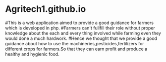 # Agritech1.github.io
#This is a web application aimed to provide a good guidance for farmers which is developed in php.
#Farmers can't fullfill their role without proper knowledge about the each and every thing involved while farming even they would done a much hardwork.
#Hence we thought that we provide a good guidance about how to use the machineries,pesticides,fertilizers for different crops for farmers.So that they can earn profit and produce a healthy and hygienic food.
